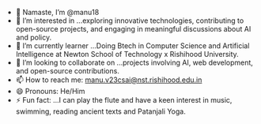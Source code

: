 - 🙏 Namaste, I’m @manu18
- 👀 I’m interested in ...exploring innovative technologies, contributing to open-source projects, and engaging in meaningful discussions about AI and policy.
- 🌱 I’m currently learner ...Doing Btech in Computer Science and Artificial Intelligence at Newton School of Technology x Rishihood University.
- 💞️ I’m looking to collaborate on ...projects involving AI, web development, and open-source contributions.
- 📫 How to reach me: manu.v23csai@nst.rishihood.edu.in
- 😄 Pronouns: He/Him
- ⚡ Fun fact: ...I can play the flute and have a keen interest in music, swimming, reading ancient texts and Patanjali Yoga.



